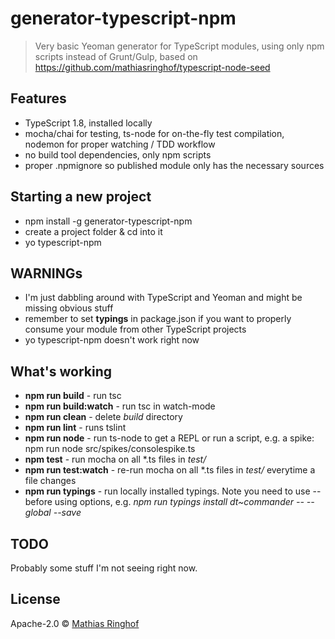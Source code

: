 # generator-typescript-npm
> Very basic Yeoman generator for TypeScript modules, using only npm scripts instead of Grunt/Gulp, based on https://github.com/mathiasringhof/typescript-node-seed

## Features

* TypeScript 1.8, installed locally
* mocha/chai for testing, ts-node for on-the-fly test compilation, nodemon for proper watching / TDD workflow
* no build tool dependencies, only npm scripts
* proper .npmignore so published module only has the necessary sources

## Starting a new project

* npm install -g generator-typescript-npm
* create a project folder & cd into it
* yo typescript-npm

## WARNINGs

* I'm just dabbling around with TypeScript and Yeoman and might be missing obvious stuff
* remember to set **typings** in package.json if you want to properly consume your module from other TypeScript projects
* yo typescript-npm <folder> doesn't work right now

## What's working

* **npm run build** - run tsc
* **npm run build:watch** - run tsc in watch-mode
* **npm run clean** - delete *build* directory
* **npm run lint** - runs tslint
* **npm run node** - run ts-node to get a REPL or run a script, e.g. a spike: npm run node src/spikes/consolespike.ts
* **npm test** - run mocha on all *.ts files in *test/*
* **npm run test:watch** - re-run mocha on all *.ts files in *test/* everytime a file changes 
* **npm run typings** - run locally installed typings. Note you need to use -- before using options, e.g. *npm run typings install dt~commander -- --global --save*

## TODO

Probably some stuff I'm not seeing right now.

## License

Apache-2.0 © [Mathias Ringhof]()
